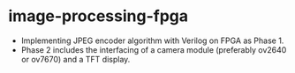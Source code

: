 # image-processing-fpga
- Implementing JPEG encoder algorithm with Verilog on FPGA as Phase 1.<br/>
- Phase 2 includes the interfacing of a camera module (preferably ov2640 or ov7670) and a TFT display.
